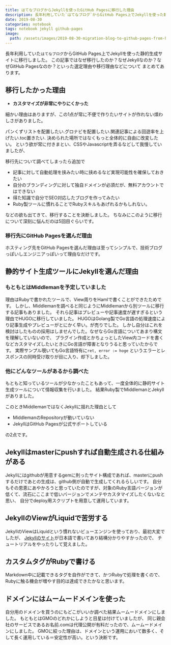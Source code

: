 ```yaml
---
title: はてなブログからJekyllを使ったGitHub Pagesに移行した理由
description: 長年利用していた`はてなブログ`からGitHub Pages上でJekyllを使った静的生成サイトに移行しました。この記事ではなぜ移行したのか？なぜJekyllなのか？なぜGitHub Pagesなのか？といった選定理由や移行理由などについてまとめてあります。
date: 2019-08-30
categories: notebook
tags: notebook jekyll github-pages
image:
  path: /assets/images/2019-08-30-migration-blog-to-github-pages-from-hatenablog.png
---
```

長年利用していた`はてなブログ`からGitHub Pages上でJekyllを使った静的生成サイトに移行しました。
この記事ではなぜ移行したのか？なぜJekyllなのか？なぜGitHub Pagesなのか？といった選定理由や移行理由などについて
まとめてあります。

## 移行したかった理由

- **カスタマイズが非常にやりにくかった**

細かい理由はありますが、この1点が常に不便で作りたいサイトが作れない煩わしさがありました。

パンくずリストを配置したい.グロナビを配置したい.関連記事による回遊率を上げたい.toc置きたい.
決められた場所ではなくもっと全体的に自由に改変したい。
という欲が常に付きまとい、CSSやJavascriptを弄るなどして我慢していましたが、


移行先について調べてしまったら追加で

- 記事に対して自動処理を挟みたい時に挟めるなど実現可能性を確保しておきたい
- 自分のブランディングに対して独自ドメインが必須だが、無料アカウントではできない
- 得た知識で自分でSEO対応したブログを作ってみたい
- Ruby製ツールに慣れることでRubyスキルもあげれるかもしれない。

などの欲も出てきて、移行することを決断しました。
ちなみにこのように移行について深刻に悩んだのは5回目ぐらいです。

### 移行先にGitHub Pagesを選んだ理由
ホスティング先をGitHub Pagesを選んだ理由は至ってシンプルで、技術ブログっぽいしエンジニアっぽいって理由なだけです。

## 静的サイト生成ツールにJekyllを選んだ理由

### もともとはMiddlemanを予定していました
理由はRubyで書かれたツールで、View周りをHamlで書くことができたためです。
しかし、Middlemanを調べると同じようにMiddlemanから別ツールに移行する記事もありました。
それら記事はプレビューや記事速度が遅すぎるという理由でHUGOに移行していました。
HUGOはGolang製でGo言語の処理速度により記事生成やプレビューがとにかく早い。が売りでした。
しかし自分はこれを検討はしたものの採用はしませんでした。なぜならGo言語についてあまり構文を理解していないので、
プラグイン作成とかちょっとしたView内コードを書くなどカスタマイズしたいときにGo言語が障害となりうると思っていたからです。
実際サンプル覗いてもGo言語特有に`ret, error := hoge` というエラーとレスポンスの同時受け取りが目に入り、却下しました。

### 他にどんなツールがあるから調べた
もともと知っているツールが少なかったこともあって、一度全体的に静的サイト生成ツールについて情報収集を行いました。
結果Ruby製でMiddlemanとJekyllがありました。

このときMiddlemanではなくJekyllに揺れた理由として

- MiddlemanのRepositoryが動いていない
- JekyllはGitHub Pagesが公式サポートしている

の2点です。

## Jekyllはmasterにpushすれば自動生成される仕組みがある

Jekyllにはgithubが用意するgemに則ったサイト構成であれば、masterにpushするだけであとの生成は、github側が自動で生成してくれるらしいです。
自分もその恩恵にあやかろうと思っていたのですが、対象のRuby言語バージョンが低くて、流石にここまで低いバージョンでメンテやカスタマイズしたくないなと思い、
自分でdeploy用スクリプトを用意して運用しています。

## JekyllのViewがLiquidで苦労する

JekyllのViewはLiquidという慣れないビューエンジンを使っており、最初大変でしたが、
[Jekyllのサイト](https://jekyllrb-ja.github.io/docs/)が日本語で書いてあり結構分かりやすかったので、
チュートリアルをやったりして覚えました。

## カスタムタグがRubyで書ける
Markdown中に記載できるタグを自作ができて、かつRubyで処理を書くので、Rubyに触る機会が増やす目的は達成できたかなと思います。

## ドメインにはムームードメインを使った
自分用のドメインを買うのにもどこがいいか調べた結果ムームードメインにしました。
もともとはGMOのどれかにしようと目星は付けていましたが、
同じ親会社のサービスであるお名前.comは代理公開が有料だったので、ムームードメインにしました。
GMOに絞った理由は、ドメインという運用において数多く、そして長く運用している＝安定性が高い。という決断です。
